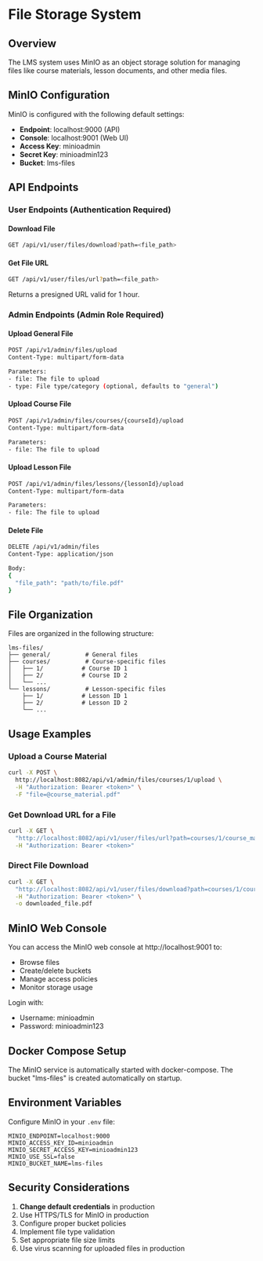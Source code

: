 # File Storage System

## Overview

The LMS system uses MinIO as an object storage solution for managing files like course materials, lesson documents, and other media files.

## MinIO Configuration

MinIO is configured with the following default settings:

- **Endpoint**: localhost:9000 (API)
- **Console**: localhost:9001 (Web UI)
- **Access Key**: minioadmin
- **Secret Key**: minioadmin123
- **Bucket**: lms-files

## API Endpoints

### User Endpoints (Authentication Required)

#### Download File
```bash
GET /api/v1/user/files/download?path=<file_path>
```

#### Get File URL
```bash
GET /api/v1/user/files/url?path=<file_path>
```

Returns a presigned URL valid for 1 hour.

### Admin Endpoints (Admin Role Required)

#### Upload General File
```bash
POST /api/v1/admin/files/upload
Content-Type: multipart/form-data

Parameters:
- file: The file to upload
- type: File type/category (optional, defaults to "general")
```

#### Upload Course File
```bash
POST /api/v1/admin/files/courses/{courseId}/upload
Content-Type: multipart/form-data

Parameters:
- file: The file to upload
```

#### Upload Lesson File
```bash
POST /api/v1/admin/files/lessons/{lessonId}/upload
Content-Type: multipart/form-data

Parameters:
- file: The file to upload
```

#### Delete File
```bash
DELETE /api/v1/admin/files
Content-Type: application/json

Body:
{
  "file_path": "path/to/file.pdf"
}
```

## File Organization

Files are organized in the following structure:

```
lms-files/
├── general/          # General files
├── courses/          # Course-specific files
│   ├── 1/           # Course ID 1
│   ├── 2/           # Course ID 2
│   └── ...
└── lessons/          # Lesson-specific files
    ├── 1/           # Lesson ID 1
    ├── 2/           # Lesson ID 2
    └── ...
```

## Usage Examples

### Upload a Course Material
```bash
curl -X POST \
  http://localhost:8082/api/v1/admin/files/courses/1/upload \
  -H "Authorization: Bearer <token>" \
  -F "file=@course_material.pdf"
```

### Get Download URL for a File
```bash
curl -X GET \
  "http://localhost:8082/api/v1/user/files/url?path=courses/1/course_material_123456789.pdf" \
  -H "Authorization: Bearer <token>"
```

### Direct File Download
```bash
curl -X GET \
  "http://localhost:8082/api/v1/user/files/download?path=courses/1/course_material_123456789.pdf" \
  -H "Authorization: Bearer <token>" \
  -o downloaded_file.pdf
```

## MinIO Web Console

You can access the MinIO web console at http://localhost:9001 to:
- Browse files
- Create/delete buckets
- Manage access policies
- Monitor storage usage

Login with:
- Username: minioadmin
- Password: minioadmin123

## Docker Compose Setup

The MinIO service is automatically started with docker-compose. The bucket "lms-files" is created automatically on startup.

## Environment Variables

Configure MinIO in your `.env` file:

```env
MINIO_ENDPOINT=localhost:9000
MINIO_ACCESS_KEY_ID=minioadmin
MINIO_SECRET_ACCESS_KEY=minioadmin123
MINIO_USE_SSL=false
MINIO_BUCKET_NAME=lms-files
```

## Security Considerations

1. **Change default credentials** in production
2. Use HTTPS/TLS for MinIO in production
3. Configure proper bucket policies
4. Implement file type validation
5. Set appropriate file size limits
6. Use virus scanning for uploaded files in production